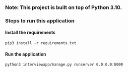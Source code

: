 ### Note: This project is built on top of Python 3.10.

### Steps to run this application
  #### Install the requirements
    pip3 install -r requirements.txt
  #### Run the application
    python3 interviewapp/manage.py runserver 0.0.0.0:8000

